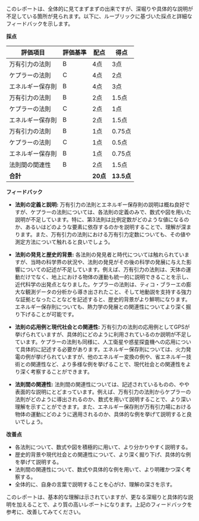 このレポートは、全体的に見てまずまずの出来ですが、深堀りや具体的な説明が不足している箇所が見られます。以下に、ルーブリックに基づいた採点と詳細なフィードバックを示します。

**採点**

| 評価項目 | 評価基準 | 配点 | 得点 |
|---|---|---|---|
| 万有引力の法則 | B | 4点 | 3点 |
| ケプラーの法則 | C | 4点 | 2点 |
| エネルギー保存則 | B | 4点 | 3点 |
| 万有引力の法則 | B | 2点 | 1.5点 |
| ケプラーの法則 | C | 2点 | 1点 |
| エネルギー保存則 | B | 2点 | 1.5点 |
| 万有引力の法則 | B | 1点 | 0.75点 |
| ケプラーの法則 | C | 1点 | 0.5点 |
| エネルギー保存則 | B | 1点 | 0.75点 |
| 法則間の関連性 | B | 2点 | 1.5点 |
| **合計** |  | **20点** | **13.5点** |


**フィードバック**

* **法則の定義と説明:** 万有引力の法則とエネルギー保存則の説明は概ね良好ですが、ケプラーの法則については、各法則の定義のみで、数式や図を用いた説明が不足しています。特に、第3法則は比例定数がどのような値になるのか、あるいはどのような要素に依存するのかを説明することで、理解が深まります。また、万有引力の法則における万有引力定数についても、その値や測定方法について触れると良いでしょう。

* **法則の発見と歴史的背景:**  各法則の発見者と時代については触れられていますが、当時の科学界の状況や、法則の発見がその後の科学の発展に与えた影響についての記述が不足しています。例えば、万有引力の法則は、天体の運動だけでなく、地上における物体の運動も統一的に説明できることを示し、近代科学の出発点となりました。ケプラーの法則は、ティコ・ブラーエの膨大な観測データの分析から導き出されたこと、そして地動説を支持する強力な証拠となったことなどを記述すると、歴史的背景がより鮮明になります。エネルギー保存則についても、熱力学の発展との関連性についてより深く掘り下げることが可能です。

* **法則の応用例と現代社会との関連性:** 万有引力の法則の応用例としてGPSが挙げられていますが、具体的にどのように利用されているのか説明が不足しています。ケプラーの法則も同様に、人工衛星や惑星探査機への応用について具体的に記述する必要があります。エネルギー保存則については、火力発電の例が挙げられていますが、他のエネルギー変換の例や、省エネルギー技術との関連性など、より多様な例を挙げることで、現代社会との関連性をより深く考察することができます。

* **法則間の関連性:**  法則間の関連性については、記述されているものの、やや表面的な説明にとどまっています。例えば、万有引力の法則からケプラーの法則がどのように導出されるのか、数式を用いて説明することで、より深い理解を示すことができます。また、エネルギー保存則が万有引力場における物体の運動にどのように適用されるのか、具体的な例を挙げて説明すると良いでしょう。


**改善点**

* 各法則について、数式や図を積極的に用いて、より分かりやすく説明する。
* 歴史的背景や現代社会との関連性について、より深く掘り下げ、具体的な例を挙げて説明する。
* 法則間の関連性について、数式や具体的な例を用いて、より明確かつ深く考察する。
* 全体的に、自身の言葉で説明することを心がけ、理解の深さを示す。


このレポートは、基本的な理解は示されていますが、更なる深堀りと具体的な説明を加えることで、より質の高いレポートになります。上記のフィードバックを参考に、改善してみてください。
